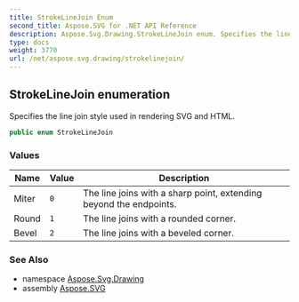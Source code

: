 ```yaml
---
title: StrokeLineJoin Enum
second_title: Aspose.SVG for .NET API Reference
description: Aspose.Svg.Drawing.StrokeLineJoin enum. Specifies the line join style used in rendering SVG and HTML
type: docs
weight: 3770
url: /net/aspose.svg.drawing/strokelinejoin/
---
```

## StrokeLineJoin enumeration

Specifies the line join style used in rendering SVG and HTML.

```csharp
public enum StrokeLineJoin
```

### Values

| Name | Value | Description |
| --- | --- | --- |
| Miter | `0` | The line joins with a sharp point, extending beyond the endpoints. |
| Round | `1` | The line joins with a rounded corner. |
| Bevel | `2` | The line joins with a beveled corner. |

### See Also

* namespace [Aspose.Svg.Drawing](../../aspose.svg.drawing/)
* assembly [Aspose.SVG](../../)
